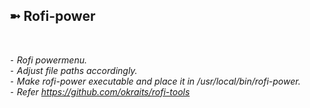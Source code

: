 <h2>➼ Rofi-power</h2><br>

*⁃ Rofi powermenu.*<br>
*⁃ Adjust file paths accordingly.*<br>
*⁃ Make rofi-power executable and place it in /usr/local/bin/rofi-power.*<br>
*⁃ Refer https://github.com/okraits/rofi-tools*
